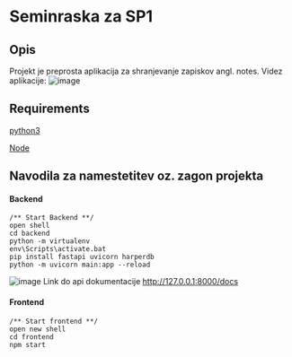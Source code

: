 # Seminraska za SP1
## Opis
Projekt je preprosta aplikacija za shranjevanje zapiskov angl. notes.
Videz aplikacije:
![image](https://user-images.githubusercontent.com/71169333/172925337-0096aed1-c312-4708-ab4d-b5c600966642.png)


## Requirements
[python3]('https://www.python.org/downloads/') 

[Node]('https://nodejs.org/en/download/')


## Navodila za namestetitev oz. zagon projekta

#### Backend
```
/** Start Backend **/
open shell
cd backend
python -m virtualenv
env\Scripts\activate.bat
pip install fastapi uvicorn harperdb
python -m uvicorn main:app --reload
```
![image](https://user-images.githubusercontent.com/71169333/172925387-a4aecd01-b0dc-4c65-b0f9-6a27a352fa0b.png)
Link do api dokumentacije http://127.0.0.1:8000/docs

#### Frontend
```
/** Start frontend **/
open new shell
cd frontend
npm start
```

